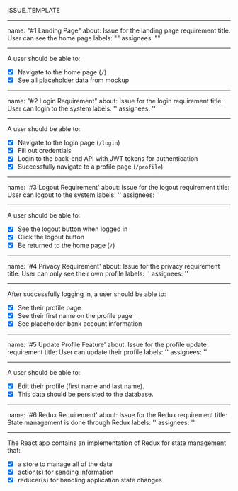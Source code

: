ISSUE_TEMPLATE

---

name: "#1 Landing Page"
about: Issue for the landing page requirement
title: User can see the home page
labels: ""
assignees: ""

---

A user should be able to:

- [x] Navigate to the home page (`/`)
- [x] See all placeholder data from mockup

---

name: "#2 Login Requirement"
about: Issue for the login requirement
title: User can login to the system
labels: ''
assignees: ''

---

A user should be able to:

- [x] Navigate to the login page (`/login`)
- [x] Fill out credentials
- [x] Login to the back-end API with JWT tokens for authentication
- [x] Successfully navigate to a profile page (`/profile`)

---

name: '#3 Logout Requirement'
about: Issue for the logout requirement
title: User can logout to the system
labels: ''
assignees: ''

---

A user should be able to:

- [x] See the logout button when logged in
- [x] Click the logout button
- [x] Be returned to the home page (`/`)

---

name: '#4 Privacy Requirement'
about: Issue for the privacy requirement
title: User can only see their own profile
labels: ''
assignees: ''

---

After successfully logging in, a user should be able to:

- [x] See their profile page
- [x] See their first name on the profile page
- [x] See placeholder bank account information

---

name: '#5 Update Profile Feature'
about: Issue for the profile update requirement
title: User can update their profile
labels: ''
assignees: ''

---

A user should be able to:

- [x] Edit their profile (first name and last name).
- [x] This data should be persisted to the database.

---

name: '#6 Redux Requirement'
about: Issue for the Redux requirement
title: State management is done through Redux
labels: ''
assignees: ''

---

The React app contains an implementation of Redux for state management that:

- [x] a store to manage all of the data
- [x] action(s) for sending information
- [x] reducer(s) for handling application state changes
